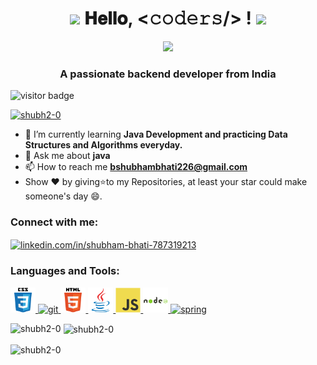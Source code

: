 <h1 align="center">
  <a target="_blank">
    <img src="https://github.com/JayantGoel001/JayantGoel001/blob/master/GIF/Earth.gif" width="24px" style="max-width:100%;">
  </a>
  𝐇𝐞𝐥𝐥𝐨, &lt;𝚌𝚘𝚍𝚎𝚛𝚜/&gt; !
  <a target="_blank">
    <img src="https://github.com/JayantGoel001/JayantGoel001/blob/master/GIF/Hi.gif" width="40px" />
  </a>
</h1>
<p align="center">
  <a href="https://github.com/Shubh2-0"><img src="https://readme-typing-svg.herokuapp.com/?lines=Web%20Developer;frontend developer;Always%20learning%20new%20tech&font=Pacifico&center=true&width=650&height=120&color=58a6ff&vCenter=true&size=45%22"></a>
</p>
<h3 align="center">A passionate backend developer from India</h3>



![visitor badge](https://visitor-badge.glitch.me/badge?page_id=jwenjian.visitor-badge)

<p align="left"> <a href="https://github.com/ryo-ma/github-profile-trophy"><img src="https://github-profile-trophy.vercel.app/?username=shubh2-0" alt="shubh2-0" /></a> </p>

- 🌱 I’m currently learning **Java Development and practicing Data Structures and Algorithms everyday.**
- 💬 Ask me about **java**
- 📫 How to reach me **bshubhambhati226@gmail.com**
- Show ❤ by giving⭐to my Repositories, at least your star could make someone's day 😄.

<h3 align="left">Connect with me:</h3>
<p align="left">
<a href="https://linkedin.com/in/linkedin.com/in/shubham-bhati-787319213" target="blank"><img align="center" src="https://raw.githubusercontent.com/rahuldkjain/github-profile-readme-generator/master/src/images/icons/Social/linked-in-alt.svg" alt="linkedin.com/in/shubham-bhati-787319213" height="30" width="40" /></a>
</p>

<h3 align="left">Languages and Tools:</h3>
<p align="left"> <a href="https://www.w3schools.com/css/" target="_blank" rel="noreferrer"> <img src="https://raw.githubusercontent.com/devicons/devicon/master/icons/css3/css3-original-wordmark.svg" alt="css3" width="40" height="40"/> </a> <a href="https://git-scm.com/" target="_blank" rel="noreferrer"> <img src="https://www.vectorlogo.zone/logos/git-scm/git-scm-icon.svg" alt="git" width="40" height="40"/> </a> <a href="https://www.w3.org/html/" target="_blank" rel="noreferrer"> <img src="https://raw.githubusercontent.com/devicons/devicon/master/icons/html5/html5-original-wordmark.svg" alt="html5" width="40" height="40"/> </a> <a href="https://www.java.com" target="_blank" rel="noreferrer"> <img src="https://raw.githubusercontent.com/devicons/devicon/master/icons/java/java-original.svg" alt="java" width="40" height="40"/> </a> <a href="https://developer.mozilla.org/en-US/docs/Web/JavaScript" target="_blank" rel="noreferrer"> <img src="https://raw.githubusercontent.com/devicons/devicon/master/icons/javascript/javascript-original.svg" alt="javascript" width="40" height="40"/> </a> <a href="https://nodejs.org" target="_blank" rel="noreferrer"> <img src="https://raw.githubusercontent.com/devicons/devicon/master/icons/nodejs/nodejs-original-wordmark.svg" alt="nodejs" width="40" height="40"/> </a> <a href="https://spring.io/" target="_blank" rel="noreferrer"> <img src="https://www.vectorlogo.zone/logos/springio/springio-icon.svg" alt="spring" width="40" height="40"/> </a> </p>

<p><img align="left" src="https://github-readme-stats.vercel.app/api/top-langs?username=shubh2-0&show_icons=true&theme=gruvbox&hide_border=true&locale=en&layout=compact" alt="shubh2-0" /></p>

<p>&nbsp;<img align="center" src="https://github-readme-stats.vercel.app/api?username=shubh2-0&show_icons=true&theme=onedark&locale=en" alt="shubh2-0" /></p>

<p><img align="center" src="https://github-readme-streak-stats.herokuapp.com/?user=shubh2-0&theme=dark" alt="shubh2-0" /></p>
